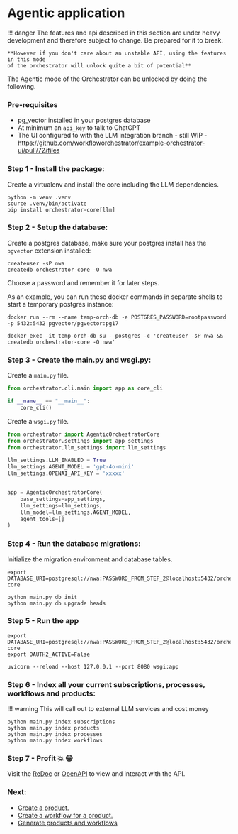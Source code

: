 # Agentic application
!!! danger
    The features and api described in this section are under heavy development and therefore subject to change.
    Be prepared for it to break.

    **However if you don't care about an unstable API, using the features in this mode
    of the orchestrator will unlock quite a bit of potential**


The Agentic mode of the Orchestrator can be unlocked by doing the following.

### Pre-requisites
- pg_vector installed in your postgres database
- At minimum an `api_key` to talk to ChatGPT
- The UI configured to with the LLM integration branch - still WIP - https://github.com/workfloworchestrator/example-orchestrator-ui/pull/72/files

### Step 1 - Install the package:

Create a virtualenv and install the core including the LLM dependencies.

<div class="termy">

```shell
python -m venv .venv
source .venv/bin/activate
pip install orchestrator-core[llm]
```

</div>

### Step 2 - Setup the database:

Create a postgres database, make sure your postgres install has the `pgvector` extension installed:

<div class="termy">

```shell
createuser -sP nwa
createdb orchestrator-core -O nwa
```

</div>

Choose a password and remember it for later steps.

As an example, you can run these docker commands in separate shells to start a temporary postgres instance:

```shell
docker run --rm --name temp-orch-db -e POSTGRES_PASSWORD=rootpassword -p 5432:5432 pgvector/pgvector:pg17

docker exec -it temp-orch-db su - postgres -c 'createuser -sP nwa && createdb orchestrator-core -O nwa'
```

### Step 3 - Create the main.py and wsgi.py:

Create a `main.py` file.

```python
from orchestrator.cli.main import app as core_cli

if __name__ == "__main__":
    core_cli()
```

Create a `wsgi.py` file.

```python
from orchestrator import AgenticOrchestratorCore
from orchestrator.settings import app_settings
from orchestrator.llm_settings import llm_settings

llm_settings.LLM_ENABLED = True
llm_settings.AGENT_MODEL = 'gpt-4o-mini'
llm_settings.OPENAI_API_KEY = 'xxxxx'


app = AgenticOrchestratorCore(
    base_settings=app_settings,
    llm_settings=llm_settings,
    llm_model=llm_settings.AGENT_MODEL,
    agent_tools=[]
)
```

### Step 4 - Run the database migrations:

Initialize the migration environment and database tables.

<div class="termy">

```shell
export DATABASE_URI=postgresql://nwa:PASSWORD_FROM_STEP_2@localhost:5432/orchestrator-core

python main.py db init
python main.py db upgrade heads
```

</div>

### Step 5 - Run the app

<div class="termy">

```shell
export DATABASE_URI=postgresql://nwa:PASSWORD_FROM_STEP_2@localhost:5432/orchestrator-core
export OAUTH2_ACTIVE=False

uvicorn --reload --host 127.0.0.1 --port 8080 wsgi:app
```

</div>

### Step 6 - Index all your current subscriptions, processes, workflows and products:

!!! warning
    This will call out to external LLM services and cost money


<div class="termy">

```shell
python main.py index subscriptions
python main.py index products
python main.py index processes
python main.py index workflows  
```

</div>

### Step 7 - Profit :boom: :grin:

Visit the [ReDoc](http://127.0.0.1:8080/api/redoc) or [OpenAPI](http://127.0.0.1:8080/api/docs) to view and interact with the API.


### Next:

- [Create a product.](../workshops/advanced/domain-models.md)
- [Create a workflow for a product.](./workflows.md)
- [Generate products and workflows](../reference-docs/cli.md#generate)
